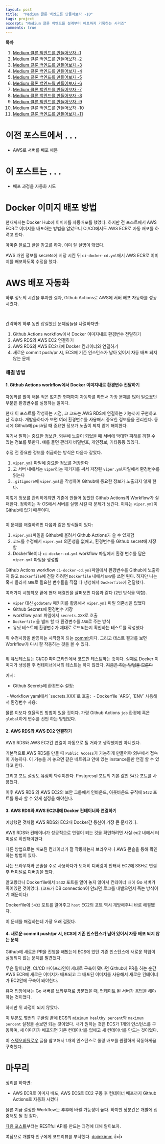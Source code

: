 ```yaml
---
layout: post
title:  "Medium 클론 백엔드를 만들어보자 -10"
tags: project
excerpt: "Medium 클론 백엔드를 설계부터 배포까지 기록하는 시리즈"
comments: true
---
```


**목차**
1. [Medium 클론 백엔드를 만들어보자 -1]({{site.baseurl}}/프로젝트-Medium-클론-백엔드를-만들어보자-1/)
2. [Medium 클론 백엔드를 만들어보자 -2]({{site.baseurl}}/프로젝트-Medium-클론-백엔드를-만들어보자-2/)
3. [Medium 클론 백엔드를 만들어보자 -3]({{site.baseurl}}/프로젝트-Medium-클론-백엔드를-만들어보자-3/)
4. [Medium 클론 백엔드를 만들어보자 -4]({{site.baseurl}}/프로젝트-Medium-클론-백엔드를-만들어보자-4/)
5. [Medium 클론 백엔드를 만들어보자 -5]({{site.baseurl}}/프로젝트-Medium-클론-백엔드를-만들어보자-5/)
6. [Medium 클론 백엔드를 만들어보자 -6]({{site.baseurl}}/프로젝트-Medium-클론-백엔드를-만들어보자-6/)
7. [Medium 클론 백엔드를 만들어보자 -7]({{site.baseurl}}/프로젝트-Medium-클론-백엔드를-만들어보자-7/)
8. [Medium 클론 백엔드를 만들어보자 -8]({{site.baseurl}}/프로젝트-Medium-클론-백엔드를-만들어보자-8/)
9. [Medium 클론 백엔드를 만들어보자 -9]({{site.baseurl}}/프로젝트-Medium-클론-백엔드를-만들어보자-9/)
10. Medium 클론 백엔드를 만들어보자 -10
11. [Medium 클론 백엔드를 만들어보자 -11]({{site.baseurl}}/프로젝트-Medium-클론-백엔드를-만들어보자-11/)

# 이전 포스트에서 . . .
- AWS로 서버를 배포 해봄

# 이 포스트는 . . .
- 배포 과정을 자동화 시도

# Docker 이미지 배포 방법
현재까지는 Docker Hub에 이미지를 자동배포를 했었다. 하지만 전 포스트에서 AWS ECR로 이미지를 배포하는 방법을 알았으니 CI/CD에서도 AWS ECR로 자동 배포를 하려고 한다.

아마존 [블로그](https://aws.amazon.com/ko/blogs/containers/create-a-ci-cd-pipeline-for-amazon-ecs-with-github-actions-and-aws-codebuild-tests/) 글을 참고를 하자. 이미 잘 설명이 돼있다.

AWS 개인 정보를 secrets에 저장 시킨 뒤 `ci-docker-cd.yml`에서 AWS ECR로 이미지를 배포하도록 수정을 했다. 

# AWS 배포 자동화

하루 정도의 시간을 투자한 결과, Github Actions로 AWS에 서버 배포 자동화를 성공 시켰다. 

<img src="{{ site.baseurl}}/images/awssetup.png" class="align-center" alt=""/>
<img src="{{ site.baseurl}}/images/awssetup2.png" class="align-center" alt=""/>

간략하게 하루 동안 삽질했던 문제점들을 나열하자면:
1. Github Actions workflow에서 Docker 이미지내로 환경변수 전달하기
2. AWS RDS와 AWS EC2 연결하기
3. AWS RDS와 AWS EC2내에 Docker 컨테이너와 연결하기
4. 새로운 commit push/pr 시, ECS에 기존 인스턴스가 남아 있어서 자동 배포 되지 않는 문제

### 해결 방법
#### 1. Github Actions workflow에서 Docker 이미지내로 환경변수 전달하기

자동화를 많이 해본 적은 없지만 현재까지 자동화를 하면서 가장 문제를 많이 일으켰던 부분은 환경변수를 설정하는 일이다.

현재 이 포스트를 작성하는 시점, 고 코드는 AWS RDS에 연결하는 기능까지 구현하고 난 직후다. 개발을하다가 보면 여러 환경변수를 사용해서 중요한 정보들을 관리한다. 동시에 Github에 push될 때 중요한 정보가 노출이 되지 않게 해야한다. 

여기서 말하는 중요한 정보란, 외부에 노출이 되었을 때 서버에 막대한 피해를 끼칠 수 있는 정보를 뜻한다. 예를 들면 관리자 비밀번호, 개인정보, 기타등등 있겠다.

수정 전 중요한 정보를 취급하는 방식은 다음과 같았다.
1. `viper.yml` 파일에 중요한 정보를 저장한다
2. 고 서버 내에서는 `viper`라는 패키지를 써서 저장된 `viper.yml`파일에서 환경변수를 읽는다
3. `.gitignore`에 `viper.yml`을 작성하여 Github에 중요한 정보가 노출되지 않게 한다. 

이렇게 정보를 관리하게되면 기존에 만들어 놓았던 Github Actions의 Workflow가 실패한다. 정확히는 각 OS에서 서버를 실행 시킬 때 문제가 생긴다. 이유는 `viper.yml`이 Github에 없기 때문이다.

<img src="{{ site.baseurl}}/images/testfail.png" class="align-center" alt=""/>

이 문제를 해결하려면 다음과 같은 방식들이 있다:
1. `viper.yml`파일을 Github에 올려서 Github Actions가 쓸 수 있게함
2. 코드를 수정해서 `viper.yml` 의존성을 없애고, 환경변수를 Github secret에 저장함
3. Dockerfile이나 `ci-docker-cd.yml` workflow 파일에서 환경 변수를 담은 `viper.yml` 파일을 생성함

Github Actions workflow `ci-docker-cd.yml`파일에서 환경변수를 Github에 노출하지 않고 `Dockerfile`에 전달 하려면 `Dockerfile` 내에서 `ENV`를 쓰면 된다. 하지만 나는 혹시 몰라서 `ARG`로 필요한 변수들을 직접 다 생성해서 `Dockerfile`에 전달했다.

여러가지 시행착오 끝에 현재 해결안을 살펴보면 다음과 같다 (2번 방식을 택함).
- `viper` 대신 `godotenv` 패키지를 활용해서 `viper.yml` 파일 의존성을 없앴다
- Github Secrets에 환경변수 저장
- workflow yaml 파일에서 `secrets.XXX`로 호출
- `Dockerfile` 을 빌드 할 때 환경변수를 `ARG`로 주는 방식
- 유닛 테스트에 환경변수가 제대로 로드되는지 확인하는 테스트를 작성했다

위 수정사항을 반영하는 시작점이 되는 [commit](https://github.com/json9512/mediumclone-backendwithgo/commit/8d14e0c57f47937d2ea0fd5113e5cc899961eb69)이다. 그리고 테스트 결과를 보면 Workflow가 다시 잘 작동하는 것을 볼 수 있다.

<img src="{{ site.baseurl}}/images/testsuccess.png" class="align-center" alt=""/>

위 유닛테스트는 CI/CD 파이프라인에서 코드만 테스트하는 것이다. 실제로 Docker 이미지가 생성된 후 컨테이너에서의 테스트는 하지 않았다. ~~지금은 하는 방법을 모른다~~

예시:

- Github Secrets에 환경변수 설정:
<img src="{{ site.baseurl}}/images/githubsecretsexample.png" class="align-left" alt=""/>
- Workflow yaml에서 `secrets.XXX`로 호출:
<img src="{{ site.baseurl}}/images/dockerargsexample.png" class="align-center" alt=""/>
- Dockerfile `ARG`, `ENV` 사용해서 환경변수 사용:
<img src="{{ site.baseurl}}/images/dockerfileexample.png" class="align-center" alt=""/>

물론 이보다 효율적인 방법이 있을 것이다. 가령 Github Actions `job` 환경에 혹은 `global`하게 변수를 선언 하는 방법있다.

#### 2. AWS RDS와 AWS EC2 연결하기
AWS RDS와 AWS EC2간 연결이 자동으로 될 거라고 생각했지만 아니었다.

기본적으로 AWS RDS를 만들 때 `Public Access`가 가능하게 만들어야 외부에서 접속이 가능하다. 이 기능을 꺼 놓으면 같은 네트워크 안에 있는 instance들만 연결 할 수 있다고 한다. 

그리고 포트 설정도 유심히 봐줘야한다. Postgresql 포트의 기본 값인 `5432` 포트를 사용했다.

이후 AWS RDS 와 AWS EC2의 보안 그룹에서 인바운드, 아웃바운드 규칙에 `5432` 포트를 통과 할 수 있게 설정을 해야한다.

#### 3. AWS RDS와 AWS EC2내에 Docker 컨테이너와 연결하기
예상했던 것처럼 AWS RDS와 EC2내 Docker간 통신이 가장 큰 문제였다.

AWS RDS와 컨테이너가 성공적으로 연결이 되는 것을 확인하려면 사실 ec2 내에서 터미널로 확인해야한다. 

다른 방법으로는 배포된 컨테이너가 잘 작동하는지 브라우저나 AWS 콘솔을 통해 확인하는 방법이 있다. 

나는 브라우저와 콘솔을 주로 사용하다가 도저히 디버깅이 안돼서 EC2에 SSH로 연결 후 터미널로 디버깅을 했다. 

알고봤더니 Dockerfile에서 `5432` 포트를 열어 놓지 않아서 컨테이너 내에 Go 서버가 죽어있던 것이었다. (코드가 DB connection이 안되면 로그를 내뱉으면서 죽는 방식이기 때문이다)

Dockerfile에 `5432` 포트를 열어주고 `host` EC2의 포트 역시 개방해주니 바로 해결됐다.

이 문제를 해결하는데 가장 오래 걸렸다.

#### 4. 새로운 commit push/pr 시, ECS에 기존 인스턴스가 남아 있어서 자동 배포 되지 않는 문제
Github에 새로운 PR을 진행을 해봤는데 ECS에 있던 기존 인스턴스에 새로운 작업이 실행되지 않는 문제를 발견했다. 

무슨 말이냐면, CI/CD 파이프라인이 제대로 구축이 됐다면 Github에 PR을 하는 순간 AWS ECR에 새로운 이미지가 배포되고 그 배포된 이미지를 사용해서 새로운 컨테이너가 EC2안에 구축이 돼야한다. 

유저 입장에서는 Go 서버를 브라우저로 방문했을 때, 업데이트 된 서버가 응답을 해야하는 것이었다.

하지만 위 과정이 되지 않았다.

이 부분도 몇번의 구글링 끝에 ECS의 `minimum healthy percent`와 `maximum percent` 설정을 손보면 되는 것이었다. 내가 원하는 것은 ECS가 1개의 인스턴스를 구동하며, 새 이미지가 배포되면 기존 컨테이너를 없애고 새 컨테이너를 만드는 것이었다.

이 [스택오버플로우](https://stackoverflow.com/questions/40731143/what-is-the-minimum-healthy-percent-and-maximum-percent-in-amazon-ecs) 글을 참고해서 1개의 인스턴스로 롤링 배포를 원활하게 작동하게끔 구축했다.

# 마무리
정리를 하자면:
- AWS ECR로 이미지 배포, AWS ECS로 EC2 구동 후 컨테이너 배포까지 Github Actions로 자동화 시켰다

물론 지금 설정한 Workflow는 추후에 바뀔 가능성이 높다. 하지만 당분간은 개발에 집중해도 될 것 같다.

[다음 포스트]({{site.baseurl}}/프로젝트-Medium-클론-백엔드를-만들어보자-11/)부터는 RESTful API를 만드는 과정에 대해 알아보자.

여담으로 개발자 친구에게 코드리뷰를 부탁했다. [dojinkimm](https://github.com/dojinkimm) 👍👍 